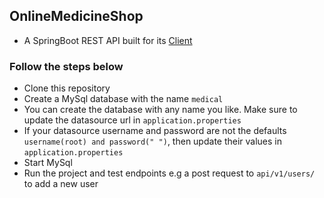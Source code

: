 ## OnlineMedicineShop

- A SpringBoot REST API built for its [Client](https://github.com/KNehe/OnlineMedicineShop.git)

### Follow the steps below

- Clone this repository
- Create a MySql database with the name  ``` medical ```
- You can create the database with any name you like. Make sure to update the datasource url in ``` application.properties ```
- If your datasource username and password are not the defaults  ``` username(root) and password(" ") ```, then update their values in ``` application.properties ```
- Start MySql
- Run the project and test endpoints e.g a post request to  ``` api/v1/users/ ``` to add a new user